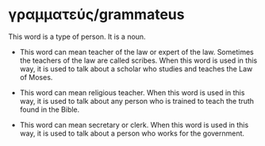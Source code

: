 # γραμματεύς/grammateus 
This word is a type of person. It is a noun. 

* This word can mean teacher of the law or expert of the law. Sometimes the teachers of the law are called scribes. When this word is used in this way, it is used to talk about a scholar who studies and teaches the Law of Moses. 


* This word can mean religious teacher. When this word is used in this way, it is used to talk about any person who is trained to teach the truth found in the Bible. 


* This word can mean secretary or clerk. When this word is used in this way, it is used to talk about a person who works for the government. 
